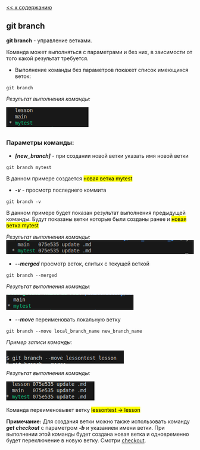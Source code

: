 [<< к содержанию](./readme.md)

## git branch

**git branch** - управление ветками. 

Команда может выполняться с параметрами и без них, в заисимости от того какой результат требуется.

* Выполнение команды без параметров покажет список имеющихся веток:

```bash=
git branch
```

*Результат выполнения команды:*

![Вывод команды](/assets/skillfack_git_branch.png)
##


### Параметры команды:

* ***[new_branch]*** - при создании новой ветки указать имя новой ветки

```bash=
git branch mytest
```

В данном примере создается <mark>новая ветка mytest<mark>




* ***-v***  -  просмотр последнего коммита

```bash=
git branch -v
```

В данном примере будет показан результат выполнения предыдущей команды. Будут показаны ветки которые были созданы ранее и <mark>новая ветка mytest<mark>

*Результат выполнения команды:*
![Вывод команды](./assets/skillfact_git_branch_v.png)


* ***--merged***  просмотр веток, слитых с текущей веткой


```bash=
git branch --merged
```

*Результат выполнения команды:*     

![Вывод команды](./assets/skillfact_git_branch_merge.png)


* ***--move***  переименовать локальную ветку

```bash=
git branch --move local_branch_name new_branch_name
```

*Пример записи команды:*

![Команда](./assets/skillfact_git_branch_move.png)

*Результат выполнения команды:*

![Вывод команды](./assets/skillfact_git_branch_move_output.png)

Команда переименовывет ветку <mark>lessontest -> lesson<mark>


**Примечание:** 
Для создания ветки можно также использовать команду ***get checkout*** c параметром ***-b*** и указанием имени ветки. При выполнении этой команды будет создана новая ветка и одновременно будет переключение в новую ветку. Смотри [checkout](./checkout.md).



